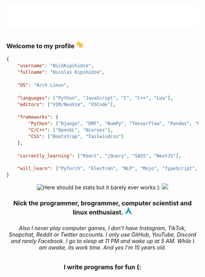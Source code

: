 <h1 align="center">
    <img src="https://raw.githubusercontent.com/NickKipshidze/NickKipshidze/main/name.svg" alt="Nick Kipshidze"/>
</h1>

<h3 align="left">
    Welcome to my profile <img src="https://raw.githubusercontent.com/NickKipshidze/NickKipshidze/main/wave.gif" height="20px" alt="👋">
</h3>

```JSON
{
    "username": "NickKipshidze",
    "fullname": "Nicolas Kipshidze",

    "OS": "Arch Linux",

    "languages": ["Python", "JavaScript", "C", "C++", "Lua"],
    "editors": ["VIM/NeoVim", "VSCode"],

    "frameworks": {
        "Python": ["Django", "DRF", "NumPy", "Tensorflow", "Pandas", "Matplotlib", "OpenCV", "PyQt5", "Tkinter", "PyGame"],
        "C/C++": ["OpenGL", "Ncurses"],
        "CSS": ["Bootstrap", "Tailwindcss"]
    },

    "currently_learning": ["React", "jQuery", "SASS", "NextJS"],

    "will_learn": ["PyTorch", "Electron", "NLP", "Mojo", "TypeScript", "Angular", "React Native"]
}
```

<div align="center">
    <img alt="Here should be stats but it barely ever works ):" src="https://streak-stats.demolab.com/?user=NickKipshidze&hide_border=true&card_width=700&theme=react">
    <img src="https://github-profile-summary-cards.vercel.app/api/cards/profile-details?username=NickKipshidze&theme=react&hide_border=true">
</div>

<h3 align="center">Nick the programmer, brogrammer, computer scientist and linux enthusiast. <img src="./arch.png" height="20px" alt="arch"><h3>
<h6 align="center">Also I never play computer games, I don't have Instagram, TikTok, Snapchat, Reddit or Twitter accounts. I only use GitHub, YouTube, Discord and rarely Facebook. I go to sleep at 11 PM and wake up at 5 AM. While I am awake, its work time. And yes I'm 15 years old.<h6>

<h3 align="center">I write programs for fun (:</h3>
